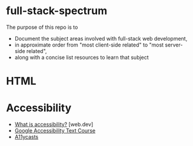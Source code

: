 # full-stack-spectrum
The purpose of this repo is to 

- Document the subject areas involved with full-stack web development,
- in approximate order from "most client-side related" to "most server-side related",
- along with a concise list resources to learn that subject


# HTML

# Accessibility
- [What is accessibility?](https://web.dev/what-is-accessibility/) [web.dev]
- [Google Accessibility Text Course](https://developers.google.com/web/fundamentals/accessibility)
- [A11ycasts](https://www.youtube.com/playlist?list=PLNYkxOF6rcICWx0C9LVWWVqvHlYJyqw7g)
